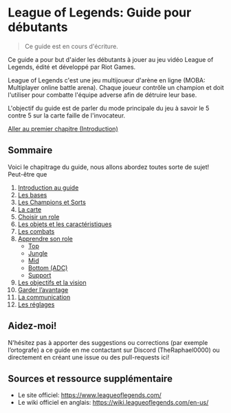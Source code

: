 # League of Legends: Guide pour débutants

> Ce guide est en cours d'écriture.

Ce guide a pour but d'aider les débutants à jouer au jeu vidéo League of Legends, édité et développé par Riot Games.

League of Legends c'est une jeu multijoueur d'arène en ligne (MOBA: Multiplayer online battle arena). Chaque joueur contrôle un champion et doit l'utiliser pour combatte l'équipe adverse afin de détruire leur base.

L'objectif du guide est de parler du mode principale du jeu à savoir le 5 contre 5 sur la carte faille de l'invocateur.

[Aller au premier chapitre (Introduction)](1_Introduction.md)

## Sommaire

Voici le chapitrage du guide, nous allons abordez toutes sorte de sujet! Peut-être que

1. [Introduction au guide](1_Introduction.md)
2. [Les bases]()
3. [Les Champions et Sorts]()
4. [La carte]()
5. [Choisir un role]()
6. [Les objets et les caractéristiques]()
7. [Les combats]()
8. [Apprendre son role]()
    - [Top]()
    - [Jungle]()
    - [Mid]()
    - [Bottom (ADC)]()
    - [Support]()
9. [Les objectifs et la vision]()
10. [Garder l’avantage]()
11. [La communication]()
12. [Les réglages]()

## Aidez-moi!

N'hésitez pas à apporter des suggestions ou corrections (par exemple l’ortografe) a ce guide en me contactant sur Discord (TheRaphael0000) ou directement en créant une issue ou des pull-requests ici!

## Sources et ressource supplémentaire

-   Le site officiel: https://www.leagueoflegends.com/
-   Le wiki officiel en anglais: https://wiki.leagueoflegends.com/en-us/
